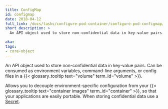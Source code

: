 ```yaml
---
title: ConfigMap
id: configmap
date: 2018-04-12
full_link: /docs/tasks/configure-pod-container/configure-pod-configmap/
short_description: >
  An API object used to store non-confidential data in key-value pairs. Can be consumed as environment variables, command-line arguments, or config files in a volume.

aka:
tags:
- core-object
---
```

 An API object used to store non-confidential data in key-value pairs. Can be consumed as environment variables, command-line arguments, or config files in a {{< glossary_tooltip text="volume" term_id="volume" >}}.

<!--more-->

Allows you to decouple environment-specific configuration from your {{< glossary_tooltip text="container images" term_id="container" >}}, so that your applications are easily portable. When storing confidential data use a [Secret](https://kubernetes.io/docs/concepts/configuration/secret/).